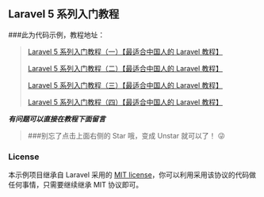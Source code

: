 ## Laravel 5 系列入门教程


###此为代码示例，教程地址：

> [Laravel 5 系列入门教程（一）【最适合中国人的 Laravel 教程】](http://lvwenhan.com/laravel/432.html)
>
> [Laravel 5 系列入门教程（二）【最适合中国人的 Laravel 教程】](http://lvwenhan.com/laravel/433.html)
>
> [Laravel 5 系列入门教程（三）【最适合中国人的 Laravel 教程】](http://lvwenhan.com/laravel/434.html)
>
> [Laravel 5 系列入门教程（四）【最适合中国人的 Laravel 教程】](http://lvwenhan.com/laravel/435.html)

***有问题可以直接在教程下面留言***

> ###别忘了点击上面右侧的 Star 哦，变成 Unstar 就可以了！ :stuck_out_tongue_winking_eye:

### License

本示例项目继承自 Laravel 采用的 [MIT license](http://opensource.org/licenses/MIT)，你可以利用采用该协议的代码做任何事情，只需要继续继承 MIT 协议即可。
